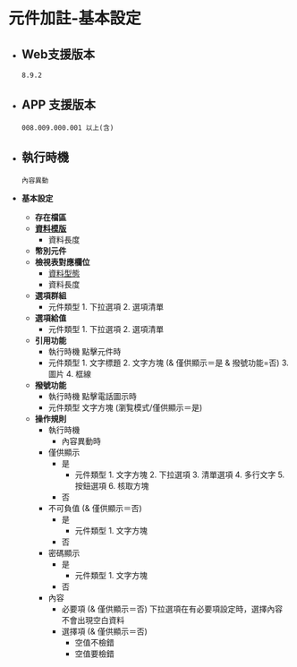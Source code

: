 # 元件加註-基本設定

* ## Web支援版本
  
      8.9.2

* ## APP 支援版本

      008.009.000.001 以上(含)

* ## 執行時機

      內容異動

* __基本設定__
  * __存在檔區__
  * __[資料模版](../../General/README/../model)__
    * 資料長度
  * __幣別元件__
  * __檢視表對應欄位__
    * [資料型態](../../General/README/../dataFormat)
    * 資料長度
  * __選項群組__
    * 元件類型
          1. 下拉選項
          2. 選項清單
  * __選項給值__
    * 元件類型
          1. 下拉選項
          2. 選項清單
  * __引用功能__
    * 執行時機
          點擊元件時
    * 元件類型
          1. 文字標題
          2. 文字方塊 (& 僅供顯示＝是 & 撥號功能=否)
          3. 圖片
          4. 框線
  * __撥號功能__
    * 執行時機
          點擊電話圖示時
    * 元件類型
          文字方塊 (瀏覧模式/僅供顯示＝是)
  * __操作規則__
    * 執行時機
      * 內容異動時
    * 僅供顯示
      * 是
        * 元件類型
              1. 文字方塊
              2. 下拉選項
              3. 清單選項
              4. 多行文字
              5. 按鈕選項
              6. 核取方塊
      * 否
    * 不可負值 (& 僅供顯示＝否)
      * 是
        * 元件類型
              1. 文字方塊
      * 否
    * 密碼顯示
      * 是
        * 元件類型
              1. 文字方塊
      * 否
    * 內容
      * 必要項 (& 僅供顯示＝否)
            下拉選項在有必要項設定時，選擇內容不會出現空白資料
      * 選擇項 (& 僅供顯示＝否)
        * 空值不檢錯
        * 空值要檢錯

